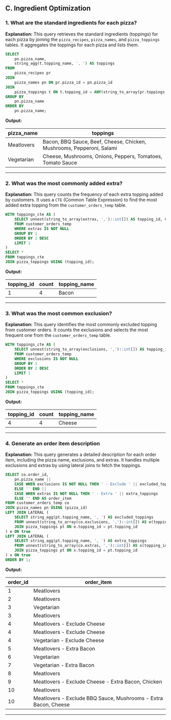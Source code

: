 ## **C. Ingredient Optimization**

### **1. What are the standard ingredients for each pizza?**

**Explanation:**
This query retrieves the standard ingredients (toppings) for each pizza by joining the `pizza_recipes`, `pizza_names`, and `pizza_toppings` tables. It aggregates the toppings for each pizza and lists them.

```sql
SELECT 
    pn.pizza_name, 
    string_agg(t.topping_name, ', ') AS toppings
FROM 
    pizza_recipes pr
JOIN 
    pizza_names pn ON pr.pizza_id = pn.pizza_id
JOIN 
    pizza_toppings t ON t.topping_id = ANY(string_to_array(pr.toppings, ',')::int[])
GROUP BY 
    pn.pizza_name
ORDER BY 
    pn.pizza_name;
```

**Output:**

| pizza_name | toppings |
| --- | --- |
| Meatlovers | Bacon, BBQ Sauce, Beef, Cheese, Chicken, Mushrooms, Pepperoni, Salami |
| Vegetarian | Cheese, Mushrooms, Onions, Peppers, Tomatoes, Tomato Sauce |

---

### **2. What was the most commonly added extra?**

**Explanation:**
This query counts the frequency of each extra topping added by customers. It uses a `CTE` (Common Table Expression) to find the most added extra topping from the `customer_orders_temp` table.

```sql
WITH toppings_cte AS (
    SELECT unnest(string_to_array(extras, ',')::int[]) AS topping_id, COUNT(*) 
    FROM customer_orders_temp
    WHERE extras IS NOT NULL 
    GROUP BY 1
    ORDER BY 2 DESC
    LIMIT 1
)
SELECT *
FROM toppings_cte 
JOIN pizza_toppings USING (topping_id);
```

**Output:**

| topping_id | count | topping_name |
| --- | --- | --- |
| 1 | 4 | Bacon |

---

### **3. What was the most common exclusion?**

**Explanation:**
This query identifies the most commonly excluded topping from customer orders. It counts the exclusions and selects the most frequent one from the `customer_orders_temp` table.

```sql
WITH toppings_cte AS (
    SELECT unnest(string_to_array(exclusions, ',')::int[]) AS topping_id, COUNT(*) 
    FROM customer_orders_temp
    WHERE exclusions IS NOT NULL 
    GROUP BY 1
    ORDER BY 2 DESC
    LIMIT 1
)
SELECT *
FROM toppings_cte 
JOIN pizza_toppings USING (topping_id);
```

**Output:**

| topping_id | count | topping_name |
| --- | --- | --- |
| 4 | 4 | Cheese |

---

### **4. Generate an order item description**

**Explanation:**
This query generates a detailed description for each order item, including the pizza name, exclusions, and extras. It handles multiple exclusions and extras by using lateral joins to fetch the toppings.

```sql
SELECT co.order_id, 
    pn.pizza_name ||
    CASE WHEN exclusions IS NOT NULL THEN ' - Exclude ' || excluded_toppings
    ELSE '' END ||
    CASE WHEN extras IS NOT NULL THEN ' - Extra ' || extra_toppings
    ELSE '' END AS order_item
FROM customer_orders_temp co 
JOIN pizza_names pn USING (pizza_id)
LEFT JOIN LATERAL (
    SELECT string_agg(pt.topping_name, ', ') AS excluded_toppings
    FROM unnest(string_to_array(co.exclusions, ',')::int[]) AS e(topping_id)
    JOIN pizza_toppings pt ON e.topping_id = pt.topping_id
) e ON true
LEFT JOIN LATERAL (
    SELECT string_agg(pt.topping_name, ', ') AS extra_toppings
    FROM unnest(string_to_array(co.extras, ',')::int[]) AS x(topping_id)
    JOIN pizza_toppings pt ON x.topping_id = pt.topping_id
) x ON true
ORDER BY 1;
```

**Output:**

| order_id | order_item |
| --- | --- |
| 1 | Meatlovers |
| 2 | Meatlovers |
| 3 | Vegetarian |
| 3 | Meatlovers |
| 4 | Meatlovers - Exclude Cheese |
| 4 | Meatlovers - Exclude Cheese |
| 4 | Vegetarian - Exclude Cheese |
| 5 | Meatlovers - Extra Bacon |
| 6 | Vegetarian |
| 7 | Vegetarian - Extra Bacon |
| 8 | Meatlovers |
| 9 | Meatlovers - Exclude Cheese - Extra Bacon, Chicken |
| 10 | Meatlovers |
| 10 | Meatlovers - Exclude BBQ Sauce, Mushrooms - Extra Bacon, Cheese |

---
